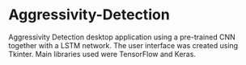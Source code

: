 # Aggressivity-Detection

Aggressivity Detection desktop application using a pre-trained CNN together with a LSTM network.
The user interface was created using Tkinter.
Main libraries used were TensorFlow and Keras.